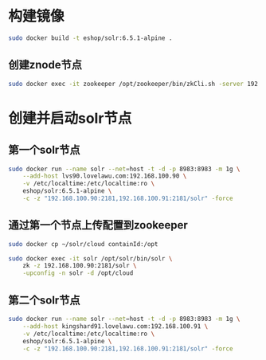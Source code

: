 构建镜像
======

```Bash
sudo docker build -t eshop/solr:6.5.1-alpine .
```

创建znode节点
------

```Bash
sudo docker exec -it zookeeper /opt/zookeeper/bin/zkCli.sh -server 192.168.100.90:2181 create /solr "solr"
```

创建并启动solr节点
======

第一个solr节点
------
```Bash
sudo docker run --name solr --net=host -t -d -p 8983:8983 -m 1g \
    --add-host lvs90.lovelawu.com:192.168.100.90 \
    -v /etc/localtime:/etc/localtime:ro \
    eshop/solr:6.5.1-alpine \
    -c -z "192.168.100.90:2181,192.168.100.91:2181/solr" -force
```

通过第一个节点上传配置到zookeeper
------
```Bash
sudo docker cp ~/solr/cloud containId:/opt

sudo docker exec -it solr /opt/solr/bin/solr \
    zk -z 192.168.100.90:2181/solr \
    -upconfig -n solr -d /opt/cloud
```

第二个solr节点
------

```Bash
sudo docker run --name solr --net=host -t -d -p 8983:8983 -m 1g \
    --add-host kingshard91.lovelawu.com:192.168.100.91 \
    -v /etc/localtime:/etc/localtime:ro \
    eshop/solr:6.5.1-alpine \
    -c -z "192.168.100.90:2181,192.168.100.91:2181/solr" -force
```